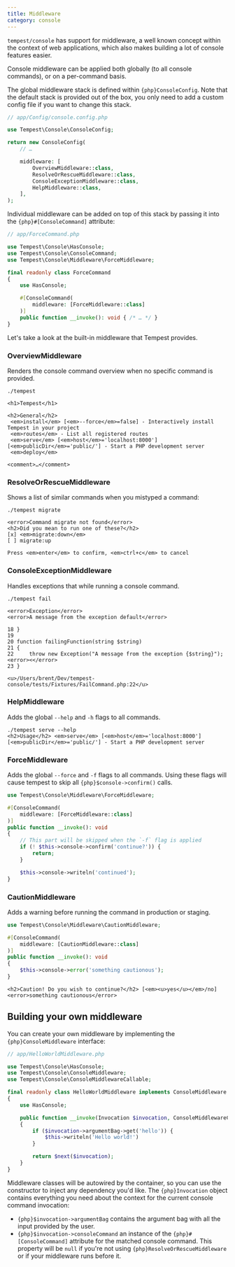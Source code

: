 ```yaml
---
title: Middleware
category: console
---
```


`tempest/console` has support for middleware, a well known concept within the context of web applications, which also makes building a lot of console features easier.

Console middleware can be applied both globally (to all console commands), or on a per-command basis.

The global middleware stack is defined within `{php}ConsoleConfig`. Note that the default stack is provided out of the box, you only need to add a custom config file if you want to change this stack.

```php
// app/Config/console.config.php

use Tempest\Console\ConsoleConfig;

return new ConsoleConfig(
    // …

    middleware: [
        OverviewMiddleware::class,
        ResolveOrRescueMiddleware::class,
        ConsoleExceptionMiddleware::class,
        HelpMiddleware::class,
    ],
);
```

Individual middleware can be added on top of this stack by passing it into the `{php}#[ConsoleCommand]` attribute:

```php
// app/ForceCommand.php

use Tempest\Console\HasConsole;
use Tempest\Console\ConsoleCommand;
use Tempest\Console\Middleware\ForceMiddleware;

final readonly class ForceCommand
{
    use HasConsole;

    #[ConsoleCommand(
        middleware: [ForceMiddleware::class]
    )]
    public function __invoke(): void { /* … */ }
}
```

Let's take a look at the built-in middleware that Tempest provides.

### OverviewMiddleware

Renders the console command overview when no specific command is provided.

```console
./tempest

<h1>Tempest</h1>

<h2>General</h2>
 <em>install</em> [<em>--force</em>=false] - Interactively install Tempest in your project
 <em>routes</em> - List all registered routes
 <em>serve</em> [<em>host</em>='localhost:8000'] [<em>publicDir</em>='public/'] - Start a PHP development server
 <em>deploy</em>

<comment>…</comment>
```

### ResolveOrRescueMiddleware

Shows a list of similar commands when you mistyped a command:

```console
./tempest migrate

<error>Command migrate not found</error>
<h2>Did you mean to run one of these?</h2>
[x] <em>migrate:down</em>
[ ] migrate:up

Press <em>enter</em> to confirm, <em>ctrl+c</em> to cancel
```

### ConsoleExceptionMiddleware

Handles exceptions that while running a console command.

```console
./tempest fail

<error>Exception</error>
<error>A message from the exception default</error>

18 }
19
20 function failingFunction(string $string)
21 {
22     throw new Exception("A message from the exception {$string}"); <error><</error>
23 }

<u>/Users/brent/Dev/tempest-console/tests/Fixtures/FailCommand.php:22</u>

```

### HelpMiddleware

Adds the global `--help` and `-h` flags to all commands.

```console
./tempest serve --help
<h2>Usage</h2> <em>serve</em> [<em>host</em>='localhost:8000'] [<em>publicDir</em>='public/'] - Start a PHP development server
```

### ForceMiddleware

Adds the global `--force` and `-f` flags to all commands. Using these flags will cause tempest to skip all `{php}$console->confirm()` calls.

```php
use Tempest\Console\Middleware\ForceMiddleware;

#[ConsoleCommand(
    middleware: [ForceMiddleware::class]
)]
public function __invoke(): void
{
    // This part will be skipped when the `-f` flag is applied
    if (! $this->console->confirm('continue?')) {
        return;
    }

    $this->console->writeln('continued');
}
```

### CautionMiddleware

Adds a warning before running the command in production or staging.

```php
use Tempest\Console\Middleware\CautionMiddleware;

#[ConsoleCommand(
    middleware: [CautionMiddleware::class]
)]
public function __invoke(): void
{
    $this->console->error('something cautionous');
}
```

```console
<h2>Caution! Do you wish to continue?</h2> [<em><u>yes</u></em>/no]
<error>something cautionous</error>
```

## Building your own middleware

You can create your own middleware by implementing the `{php}ConsoleMiddleware` interface:

```php
// app/HelloWorldMiddleware.php

use Tempest\Console\HasConsole;
use Tempest\Console\ConsoleMiddleware;
use Tempest\Console\ConsoleMiddlewareCallable;

final readonly class HelloWorldMiddleware implements ConsoleMiddleware
{
    use HasConsole;

    public function __invoke(Invocation $invocation, ConsoleMiddlewareCallable $next): ExitCode|int
    {
        if ($invocation->argumentBag->get('hello')) {
            $this->writeln('Hello world!')
        }

        return $next($invocation);
    }
}
```

Middleware classes will be autowired by the container, so you can use the constructor to inject any dependency you'd like. The `{php}Invocation` object contains everything you need about the context for the current console command invocation:

- `{php}$invocation->argumentBag` contains the argument bag with all the input provided by the user.
- `{php}$invocation->consoleCommand` an instance of the `{php}#[ConsoleCommand]` attribute for the matched console command. This property will be `null` if you're not using `{php}ResolveOrRescueMiddleware` or if your middleware runs before it.
